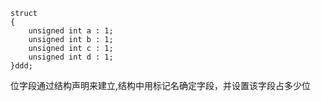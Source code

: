 ```
struct
{
	unsigned int a : 1;
	unsigned int b : 1;
	unsigned int c : 1;
	unsigned int d : 1;
}ddd;
```

位字段通过结构声明来建立,结构中用标记名确定字段，并设置该字段占多少位
